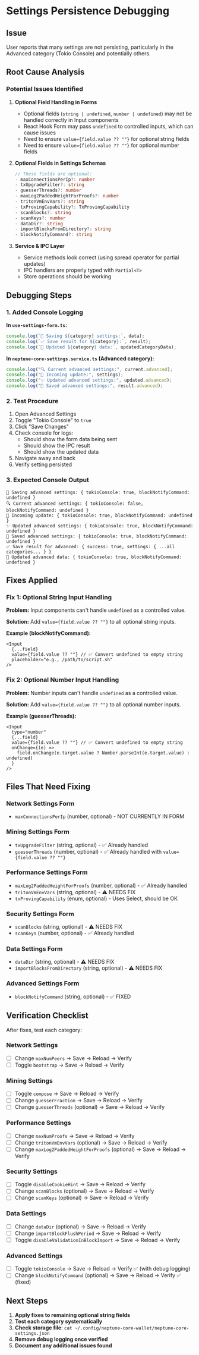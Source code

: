 # Settings Persistence Debugging

## Issue

User reports that many settings are not persisting, particularly in the Advanced category (Tokio Console) and potentially others.

## Root Cause Analysis

### Potential Issues Identified

1. **Optional Field Handling in Forms**
   - Optional fields (`string | undefined`, `number | undefined`) may not be handled correctly in Input components
   - React Hook Form may pass `undefined` to controlled inputs, which can cause issues
   - Need to ensure `value={field.value ?? ""}` for optional string fields
   - Need to ensure `value={field.value ?? ""}` for optional number fields

2. **Optional Fields in Settings Schemas**

   ```typescript
   // These fields are optional:
   - maxConnectionsPerIp?: number
   - txUpgradeFilter?: string
   - guesserThreads?: number
   - maxLog2PaddedHeightForProofs?: number
   - tritonVmEnvVars?: string
   - txProvingCapability?: TxProvingCapability
   - scanBlocks?: string
   - scanKeys?: number
   - dataDir?: string
   - importBlocksFromDirectory?: string
   - blockNotifyCommand?: string
   ```

3. **Service & IPC Layer**
   - Service methods look correct (using spread operator for partial updates)
   - IPC handlers are properly typed with `Partial<T>`
   - Store operations should be working

## Debugging Steps

### 1. Added Console Logging

**In `use-settings-form.ts`:**

```typescript
console.log(`💾 Saving ${category} settings:`, data);
console.log(`✅ Save result for ${category}:`, result);
console.log(`📝 Updated ${category} data:`, updatedCategoryData);
```

**In `neptune-core-settings.service.ts` (Advanced category):**

```typescript
console.log("🔍 Current advanced settings:", current.advanced);
console.log("🔄 Incoming update:", settings);
console.log("✨ Updated advanced settings:", updated.advanced);
console.log("💾 Saved advanced settings:", result.advanced);
```

### 2. Test Procedure

1. Open Advanced Settings
2. Toggle "Tokio Console" to `true`
3. Click "Save Changes"
4. Check console for logs:
   - Should show the form data being sent
   - Should show the IPC result
   - Should show the updated data
5. Navigate away and back
6. Verify setting persisted

### 3. Expected Console Output

```
💾 Saving advanced settings: { tokioConsole: true, blockNotifyCommand: undefined }
🔍 Current advanced settings: { tokioConsole: false, blockNotifyCommand: undefined }
🔄 Incoming update: { tokioConsole: true, blockNotifyCommand: undefined }
✨ Updated advanced settings: { tokioConsole: true, blockNotifyCommand: undefined }
💾 Saved advanced settings: { tokioConsole: true, blockNotifyCommand: undefined }
✅ Save result for advanced: { success: true, settings: { ...all categories... } }
📝 Updated advanced data: { tokioConsole: true, blockNotifyCommand: undefined }
```

## Fixes Applied

### Fix 1: Optional String Input Handling

**Problem:** Input components can't handle `undefined` as a controlled value.

**Solution:** Add `value={field.value ?? ""}` to all optional string inputs.

**Example (blockNotifyCommand):**

```tsx
<Input
  {...field}
  value={field.value ?? ""} // ✅ Convert undefined to empty string
  placeholder="e.g., /path/to/script.sh"
/>
```

### Fix 2: Optional Number Input Handling

**Problem:** Number inputs can't handle `undefined` as a controlled value.

**Solution:** Add `value={field.value ?? ""}` to all optional number inputs.

**Example (guesserThreads):**

```tsx
<Input
  type="number"
  {...field}
  value={field.value ?? ""} // ✅ Convert undefined to empty string
  onChange={(e) =>
    field.onChange(e.target.value ? Number.parseInt(e.target.value) : undefined)
  }
/>
```

## Files That Need Fixing

### Network Settings Form

- `maxConnectionsPerIp` (number, optional) - NOT CURRENTLY IN FORM

### Mining Settings Form

- `txUpgradeFilter` (string, optional) - ✅ Already handled
- `guesserThreads` (number, optional) - ✅ Already handled with `value={field.value ?? ""}`

### Performance Settings Form

- `maxLog2PaddedHeightForProofs` (number, optional) - ✅ Already handled
- `tritonVmEnvVars` (string, optional) - ⚠️ NEEDS FIX
- `txProvingCapability` (enum, optional) - Uses Select, should be OK

### Security Settings Form

- `scanBlocks` (string, optional) - ⚠️ NEEDS FIX
- `scanKeys` (number, optional) - ✅ Already handled

### Data Settings Form

- `dataDir` (string, optional) - ⚠️ NEEDS FIX
- `importBlocksFromDirectory` (string, optional) - ⚠️ NEEDS FIX

### Advanced Settings Form

- `blockNotifyCommand` (string, optional) - ✅ FIXED

## Verification Checklist

After fixes, test each category:

### Network Settings

- [ ] Change `maxNumPeers` → Save → Reload → Verify
- [ ] Toggle `bootstrap` → Save → Reload → Verify

### Mining Settings

- [ ] Toggle `compose` → Save → Reload → Verify
- [ ] Change `guesserFraction` → Save → Reload → Verify
- [ ] Change `guesserThreads` (optional) → Save → Reload → Verify

### Performance Settings

- [ ] Change `maxNumProofs` → Save → Reload → Verify
- [ ] Change `tritonVmEnvVars` (optional) → Save → Reload → Verify
- [ ] Change `maxLog2PaddedHeightForProofs` (optional) → Save → Reload → Verify

### Security Settings

- [ ] Toggle `disableCookieHint` → Save → Reload → Verify
- [ ] Change `scanBlocks` (optional) → Save → Reload → Verify
- [ ] Change `scanKeys` (optional) → Save → Reload → Verify

### Data Settings

- [ ] Change `dataDir` (optional) → Save → Reload → Verify
- [ ] Change `importBlockFlushPeriod` → Save → Reload → Verify
- [ ] Toggle `disableValidationInBlockImport` → Save → Reload → Verify

### Advanced Settings

- [ ] Toggle `tokioConsole` → Save → Reload → Verify ✅ (with debug logging)
- [ ] Change `blockNotifyCommand` (optional) → Save → Reload → Verify ✅ (fixed)

## Next Steps

1. **Apply fixes to remaining optional string fields**
2. **Test each category systematically**
3. **Check storage file**: `cat ~/.config/neptune-core-wallet/neptune-core-settings.json`
4. **Remove debug logging once verified**
5. **Document any additional issues found**
